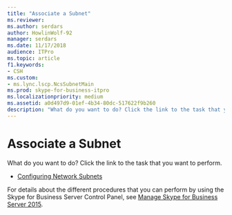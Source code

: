 ```yaml
---
title: "Associate a Subnet"
ms.reviewer: 
ms.author: serdars
author: HowlinWolf-92
manager: serdars
ms.date: 11/17/2018
audience: ITPro
ms.topic: article
f1.keywords:
- CSH
ms.custom:
- ms.lync.lscp.NcsSubnetMain
ms.prod: skype-for-business-itpro
ms.localizationpriority: medium
ms.assetid: a0d497d9-01ef-4b34-80dc-517622f9b260
description: "What do you want to do? Click the link to the task that you want to perform."
---
```


# Associate a Subnet

What do you want to do? Click the link to the task that you want to perform.

- [Configuring Network Subnets](/previous-versions/office/lync-server-2013/lync-server-2013-create-or-modify-network-subnets)

For details about the different procedures that you can perform by using the Skype for Business Server Control Panel, see [Manage Skype for Business Server 2015](../../manage/manage.md).